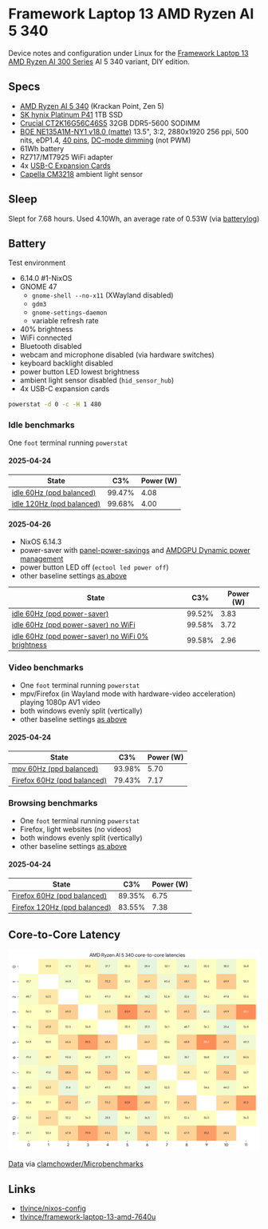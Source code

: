 # Framework Laptop 13 AMD Ryzen AI 5 340

Device notes and configuration under Linux for the [Framework Laptop 13 AMD Ryzen AI 300 Series](https://frame.work/gb/en/laptop13?tab=specs&slug=laptop13-diy-amd-ai300) AI 5 340 variant, DIY edition.

## Specs

- [AMD Ryzen AI 5 340](https://www.amd.com/en/products/processors/laptop/ryzen/ai-300-series/amd-ryzen-ai-5-340.html) (Krackan Point, Zen 5)
- [SK hynix Platinum P41](https://ssd.skhynix.com/platinum_p41/) 1TB SSD
- [Crucial CT2K16G56C46S5](https://uk.crucial.com/memory/DDR5/CT2K16G56C46S5) 32GB DDR5-5600 SODIMM
- [BOE NE135A1M-NY1 v18.0 (matte)](https://www.panelook.com/NE135A1M-NY1_BOE_13.5_LCM_overview_66744.html) 13.5", 3:2, 2880x1920 256 ppi, 500 nits, eDP1.4, [40 pins](https://github.com/FrameworkComputer/Framework-Laptop-13/tree/025d047cf98fe63ed4de03fd18fc6c4c79880930/Display#pinout), [DC-mode dimming](https://github.com/FrameworkComputer/Framework-Laptop-13/tree/57357b797447b55ec7afcaf31b2fe731e7a48144/Mainboard#display-interface) (not PWM)
- 61Wh battery
- RZ717/MT7925 WiFi adapter
- 4x [USB-C Expansion Cards](https://frame.work/gb/en/products/usb-c-expansion-card)
- [Capella CM3218](https://github.com/FrameworkComputer/Framework-Laptop-13/blob/b3872f334810103c758e39a33572b42a5e4d67e0/Webcam/README.md#pinout) ambient light sensor

## Sleep

Slept for 7.68 hours. Used 4.10Wh, an average rate of 0.53W (via [batterylog](https://github.com/lhl/batterylog))

## Battery

Test environment

- 6.14.0 #1-NixOS
- GNOME 47
  - `gnome-shell --no-x11` (XWayland disabled)
  - `gdm3`
  - `gnome-settings-daemon`
  - variable refresh rate
- 40% brightness
- WiFi connected
- Bluetooth disabled
- webcam and microphone disabled (via hardware switches)
- keyboard backlight disabled
- power button LED lowest brightness
- ambient light sensor disabled (`hid_sensor_hub`)
- 4x USB-C expansion cards

```sh
powerstat -d 0 -c -H 1 480
```

### Idle benchmarks

One `foot` terminal running `powerstat`

#### 2025-04-24

| State                                                                                                | C3%    | Power (W) |
| ---------------------------------------------------------------------------------------------------- | ------ | --------- |
| [idle 60Hz (ppd balanced)](./data/nixos-linux-6.14.0-gnome-47-ppd-0.30-vrr-60hz-balanced-idle.txt)   | 99.47% | 4.08      |
| [idle 120Hz (ppd balanced)](./data/nixos-linux-6.14.0-gnome-47-ppd-0.30-vrr-120hz-balanced-idle.txt) | 99.68% | 4.00      |

#### 2025-04-26

- NixOS 6.14.3
- power-saver with [panel-power-savings](https://gitlab.freedesktop.org/upower/power-profiles-daemon/-/blob/ea0d7504a8b9ec4378cd17db3386efc761195dae/README.md#panel-power-savings) and [AMDGPU Dynamic power management](https://gitlab.freedesktop.org/upower/power-profiles-daemon/-/blob/ea0d7504a8b9ec4378cd17db3386efc761195dae/README.md#amdgpu-dynamic-power-management)
- power button LED off (`ectool led power off`)
- other baseline settings [as above](#battery)

| State                                                                                                                                               | C3%    | Power (W) |
| --------------------------------------------------------------------------------------------------------------------------------------------------- | ------ | --------- |
| [idle 60Hz (ppd power-saver)](./data/nixos-linux-6.14.3-gnome-47-ppd-0.30-vrr-60hz-power-saver-idle.txt)                                            | 99.52% | 3.83      |
| [idle 60Hz (ppd power-saver) no WiFi](./data/nixos-linux-6.14.3-gnome-47-ppd-0.30-vrr-60hz-power-saver-idle-no-wifi.txt)                            | 99.58% | 3.72      |
| [idle 60Hz (ppd power-saver) no WiFi 0% brightness](./data/nixos-linux-6.14.3-gnome-47-ppd-0.30-vrr-60hz-power-saver-idle-no-wifi-0-brightness.txt) | 99.58% | 2.96      |

### Video benchmarks

- One `foot` terminal running `powerstat`
- mpv/Firefox (in Wayland mode with hardware-video acceleration) playing 1080p AV1 video
- both windows evenly split (vertically)
- other baseline settings [as above](#battery)

#### 2025-04-24

| State                                                                                                              | C3%    | Power (W) |
| ------------------------------------------------------------------------------------------------------------------ | ------ | --------- |
| [mpv 60Hz (ppd balanced)](./data/nixos-linux-6.14.0-gnome-47-ppd-0.30-vrr-60hz-balanced-mpv-av1-1080p.txt)         | 93.98% | 5.70      |
| [Firefox 60Hz (ppd balanced)](./data/nixos-linux-6.14.0-gnome-47-ppd-0.30-vrr-60hz-balanced-firefox-av1-1080p.txt) | 79.43% | 7.17      |

### Browsing benchmarks

- One `foot` terminal running `powerstat`
- Firefox, light websites (no videos)
- both windows evenly split (vertically)
- other baseline settings [as above](#battery)

#### 2025-04-24

| State                                                                                                      | C3%    | Power (W) |
| ---------------------------------------------------------------------------------------------------------- | ------ | --------- |
| [Firefox 60Hz (ppd balanced)](./data/nixos-linux-6.14.0-gnome-47-ppd-0.30-vrr-60hz-balanced-firefox.txt)   | 89.35% | 6.75      |
| [Firefox 120Hz (ppd balanced)](./data/nixos-linux-6.14.0-gnome-47-ppd-0.30-vrr-120hz-balanced-firefox.txt) | 83.55% | 7.38      |

## Core-to-Core Latency

![amd-ryzen-ai-5-340 core-to-core latency](./data/amd-ryzen-ai-5-340-core-to-core-latencies.png)

[Data](./data/CoherencyLatency.txt) via [clamchowder/Microbenchmarks](https://github.com/clamchowder/Microbenchmarks/blob/b1e71b50a3b27c46c7ca9f91f5552451f1c5f3b0/CoherencyLatency/PThreadsCoherencyLatency.c)

## Links

- [tlvince/nixos-config](https://github.com/tlvince/nixos-config)
- [tlvince/framework-laptop-13-amd-7640u](https://github.com/tlvince/framework-laptop-13-amd-7640u)
